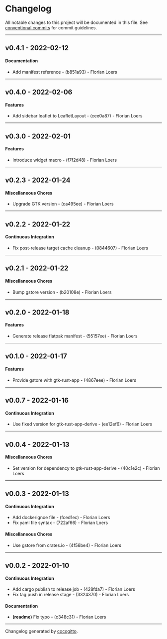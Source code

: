 # Changelog
All notable changes to this project will be documented in this file. See [conventional commits](https://www.conventionalcommits.org/) for commit guidelines.

- - -
## v0.4.1 - 2022-02-12
#### Documentation
- Add manifest reference - (b851a93) - Florian Loers
- - -

## v0.4.0 - 2022-02-06
#### Features
- Add sidebar leaflet to LeafletLayout - (cee0a87) - Florian Loers
- - -

## v0.3.0 - 2022-02-01
#### Features
- Introduce widget macro - (f7f2d48) - Florian Loers
- - -

## v0.2.3 - 2022-01-24
#### Miscellaneous Chores
- Upgrade GTK version - (ca495ee) - Florian Loers
- - -

## v0.2.2 - 2022-01-22
#### Continuous Integration
- Fix post-release target cache cleanup - (0844607) - Florian Loers
- - -

## v0.2.1 - 2022-01-22
#### Miscellaneous Chores
- Bump gstore version - (b20108e) - Florian Loers
- - -

## v0.2.0 - 2022-01-18
#### Features
- Generate release flatpak manifest - (55157ee) - Florian Loers
- - -

## v0.1.0 - 2022-01-17
#### Features
- Provide gstore with gtk-rust-app - (4867eee) - Florian Loers
- - -

## v0.0.7 - 2022-01-16
#### Continuous Integration
- Use fixed version for gtk-rust-app-derive - (ee12ef6) - Florian Loers
- - -

## v0.0.4 - 2022-01-13
#### Miscellaneous Chores
- Set version for dependency to gtk-rust-app-derive - (40c1e2c) - Florian Loers
- - -

## v0.0.3 - 2022-01-13
#### Continuous Integration
- Add dockerignoe file - (fced1ec) - Florian Loers
- Fix yaml file syntax - (722af66) - Florian Loers
#### Miscellaneous Chores
- Use gstore from crates.io - (4f56be4) - Florian Loers
- - -

## v0.0.2 - 2022-01-10
#### Continuous Integration
- Add cargo publish to release job - (428fda7) - Florian Loers
- Fix tag push in release stage - (3324370) - Florian Loers
#### Documentation
- **(readme)** Fix typo - (c348c31) - Florian Loers
- - -

Changelog generated by [cocogitto](https://github.com/cocogitto/cocogitto).